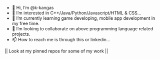 - 👋 Hi, I’m @k-kangas
- 👀 I’m interested in C++/Java/Python/Javascript/HTML & CSS...
- 🌱 I’m currently learning game developing, mobile app development in my free time.
- 💞️ I’m looking to collaborate on above programming language related projects.
- 📫 How to reach me is through this or linkedin...

|| Look at my pinned repos for some of my work ||

<!---
k-kangas/k-kangas is a ✨ special ✨ repository because its `README.md` (this file) appears on your GitHub profile.
You can click the Preview link to take a look at your changes.
--->
